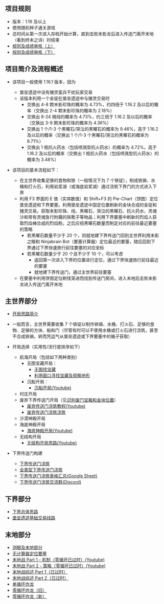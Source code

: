 ## 项目规则

- 版本：1.16 及以上
- 使用随机种子通关游戏
- 总时间从第一次进入存档开始计算，直到击败末影龙后进入传送门离开末地（看到终末之诗）时结束
- [规则及成绩审核（上）](https://www.bilibili.com/video/BV1WK2nYpEZY)
- [规则及成绩审核（下）](https://www.bilibili.com/video/BV1kH2PYMEnp)

## 项目简介及流程概述

- 该项目一般使用 1.16.1 版本，因为

  - 堡垒遗迹中没有猪灵蛮兵干扰玩家交易
  - 该版本利用一个金锭在堡垒遗迹中与猪灵交易时
    - 交换出 4-8 颗末影珍珠的概率为 4.73%，约四倍于 1.16.2 及以后的概率（交换出 2-4 颗末影珍珠的概率为 2.18%）
    - 交换出 8-24 根线的概率为 4.73%，约三倍于 1.16.2 及以后的概率（交换出 3-9 颗末影珍珠的概率为 4.36%）
    - 交换出 1 个/1-3 个黑曜石/哭泣的黑曜石的概率为 9.46%，高于 1.16.2 及以后的概率（交换出 1 个/1-3 个黑曜石/哭泣的黑曜石的概率为 8.71%）
    - 交换出 1 瓶抗火药水（包括喷溅型抗火药水）的概率为 4.72%，高于 1.16.2 及以后的概率（交换出 1 瓶抗火药水（包括喷溅型抗火药水）的概率为 3.48%）

- 该项目的基本流程如下：
  - 在主世界收集足够的食物和铁（一般情况下为 7 个铁锭），制成铁镐、水桶和打火石，利用岩浆湖（或海底岩浆湖）通过浇筑下界门的方式进入下界
  - 利用 F3 界面的 E 值（实体数值）和 Shift+F3 的 Pie-Chart（饼图）定位堡垒遗迹和下界要塞。利用堡垒遗迹中固定位置刷新的金块合成的金锭和猪灵交易，获取末影珍珠、线、黑曜石、哭泣的黑曜石、抗火药水、灵魂沙和带有灵魂急行附魔的铁靴子等物品；利用下界要塞中刷新的烈焰人获取烈焰棒合成的烈焰粉。之后应视黑曜石数量而制定对应的前往最近要塞的策略
    - 若黑曜石数量不少于 20 个，则就地建下界传送门回到主世界利用末影之眼和 Ninjabrain Bot（要塞计算器）定位最近的要塞，随后回到下界通过下界快速旅行前往要塞的对应坐标
    - 若黑曜石数量少于 20 个且不少于 10 个，可以考虑
      - 返回第一次进入下界的位置进行定位，通过下界快速旅行前往最近的要塞
      - 就地建下界传送门，通过主世界前往要塞
  - 在要塞中利用饼图定位刷怪笼进而找到传送门房间，进入末地后击败末影龙进入传送门离开末地

## 主世界部分

- [开局思路简介](https://www.bilibili.com/video/BV1mP4y1k7dN)

- 一般而言，主世界需要收集 7 个铁锭以制作铁镐、水桶、打火石、足够的食物、足够的方块、船和门（尽管有时可以不使用水桶或打火石进行浇筑，甚至不合成铁镐，转而凭运气从堡垒遗迹或下界要塞中的箱子获取）

- 开局选择（实用性/流行度排序如下）
  - 航海开局（包括如下两种类别）
    - 无图宝藏开局：
      - [无图找宝藏](https://www.bilibili.com/video/BV1mg41157dA)
      - [利用窗口寻找宝藏及观察地形](https://www.bilibili.com/video/BV1eu411V7KZ)
    - 沉船开局：
      - [沉船开局(Youtube)](https://www.youtube.com/watch?v=DbXyvRBNgPI&t=119s)
  - 村庄开局
  - 废弃下界传送门开局（见[识别废门宝箱和金块位置](https://www.bilibili.com/video/BV1AP41167Yb)）
    - [废弃传送门浇筑教程(Youtube)](https://youtube.com/playlist?list=PLE4pLPGEzNDnIawOF_jZwwhtZky6gwP_a)
    - [废弃传送门浇筑浇筑](https://www.bilibili.com/video/BV1M34y1q7WJ)
  - 沙漠神殿开局
  - 海底神殿开局
    - [海底神殿开局(Youtube)](https://www.youtube.com/watch?v=DbXyvRBNgPI&t=214s)
  - 无结构开局
    - [无结构开局思路(Youtube)](https://www.youtube.com/watch?v=7dOca1LHefk)
- 下界传送门构建
  - [下界传送门浇筑](https://www.bilibili.com/video/BV16Y411y7Xy)
  - [全类型下界传送门浇筑](https://www.bilibili.com/video/BV1GR4y1N7rn)
  - [下界传送门浇筑表格汇总(Google Sheet)](https://docs.google.com/spreadsheets/d/1VU6IZpyhr-3tMXC5GG4ryuqrbmQkvCKE_1nJm2eym4c/edit?gid=0#gid=0)
  - [下界传送门浇筑交流群(Discord)](https://discord.gg/9KaPVPagdK)

## 下界部分

- [下界总体思路](https://www.bilibili.com/video/BV1YT411172t)
- [堡垒遗迹基础交易线路](https://www.bilibili.com/video/BV1pG4y1j7Qw)

## 末地部分

- [测眼及末地部分](https://www.bilibili.com/video/BV1rY411X7ME)
- [无计算器定位要塞](https://www.bilibili.com/video/BV1aF411P78w)
- [末地战 Part 1 - 机制（零循环已过时）(Youtube)](https://www.youtube.com/watch?v=6V2sQthCzOc)
- [末地战 Part 2 - 策略（零循环已过时）(Youtube)](https://www.youtube.com/watch?v=E_W-QdITyo8)
- [末地战综述 Part 1（已过时）](https://www.bilibili.com/video/BV1NL4y1q7Dg)
- [末地战综述 Part 2（已过时）](https://www.bilibili.com/video/BV1ab4y1i7Cq)
- [单循环炸龙](https://www.bilibili.com/video/BV1Te4y1V7ze)
- [零循环炸龙（旧）](https://www.bilibili.com/video/BV1QU4y1v77X)
- [零循环炸龙（新）](https://www.bilibili.com/video/BV1YS421R7NE)
